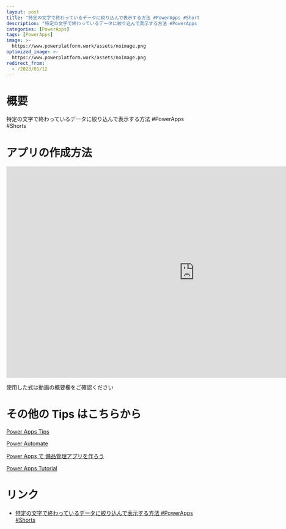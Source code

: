 ```yaml
---
layout: post
title: "特定の文字で終わっているデータに絞り込んで表示する方法 #PowerApps #Shorts"
description: "特定の文字で終わっているデータに絞り込んで表示する方法 #PowerApps #Shortsを動画で分かりやすく解説"
categories: [PowerApps]
tags: [PowerApps]
image: >-
  https://www.powerplatform.work/assets/noimage.png
optimized_image: >-
  https://www.powerplatform.work/assets/noimage.png
redirect_from:
  - /2023/01/12
---
```



#  概要

特定の文字で終わっているデータに絞り込んで表示する方法 #PowerApps #Shorts


# アプリの作成方法

<iframe width="983" height="553" src="https://www.youtube.com/embed/IdvgEoHgOJI" title="YouTube video player" frameborder="0" allow="accelerometer; autoplay; clipboard-write; encrypted-media; gyroscope; picture-in-picture" allowfullscreen></iframe>


使用した式は動画の概要欄をご確認ください


# その他の Tips はこちらから

[Power Apps Tips](https://www.youtube.com/watch?v=VrAQf3JQ7yM&list=PLVhFi1fb3DqakSLVMn22DDcySXh9jtzi- )


[Power Automate](https://www.youtube.com/watch?v=-YnJYT0ASEM&list=PLVhFi1fb3Dqbzic6GieqnLFgD3aTj-eHA)


[Power Apps で 備品管理アプリを作ろう](https://www.youtube.com/playlist?list=PLVhFi1fb3DqZM3HKb8Hea6XEL96990Fyn)


[Power Apps Tutorial](https://www.youtube.com/playlist?list=PLVhFi1fb3DqalxpL974VvAJvV4iWoSbe_)


# リンク


- [特定の文字で終わっているデータに絞り込んで表示する方法 #PowerApps #Shorts](https://www.youtube.com/watch?v=IdvgEoHgOJI)

